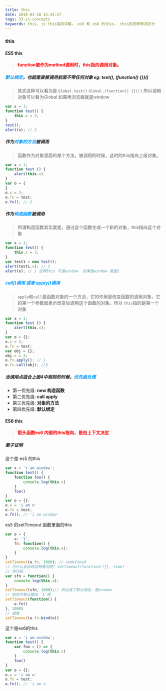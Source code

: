 ```yaml
---
title: this
date: 2018-03-28 15:34:57
tags: 33-js-concepts
keywords: this, js this指向详解， es5 和 es6 的this， this的四种情况区分
---
```

### this
#### ES5 this
> <font color="red">**function被作为method调用时，this指向调用对象。**</font>

##### <font color="#0099ff">默认绑定</font>，也就是直接调用前面不带任何对象 eg: test(), (function() {})()
> 其实这种可以看为是 `Global.test()` `Global.(function() {})()` 所以调用对象可以看为Global 如果再浏览器就是window

```javascript
var x = 1;
function test() {
    this.x = 2;
}
test();
alert(x); // 2
```

##### 作为<font color="#0099ff">对象的方法</font>被调用
> 函数作为对象里面的某个方法，被调用的时候，这时的this指向上级对象。

```javascript
var x = 1;
function test () {
    alert(this.x)
}
var o = {
}
o.x = 2;
o.fn = test;
o.fn(); // 2
```
##### 作为<font color="#0099ff">构造函数</font>被调用
> 所谓构造函数其实就是，通过这个函数生成一个新的对象，this指向这个对象

```javascript
var x = 1;
function test() {
    this.x = 2;
}
var test1 = new test();
alert(test1.x); // 2
alert(x); // 1 证明this 不是window  如果是window 就是2
```
##### <font color="#0099ff">call()调用 或者 apply()调用</font>
> `apply`和`call`是函数对象的一个方法，它的作用是改变函数的调用对象，它的第一个参数就表示改变后调用这个函数的对象。所以 `this`指的是第一个对象

```javascript
var x = 1;
function test () {
    alert(this.x);
}
var o = {};
o.x = 2;
o.fn = test;
var obj = {};
obj.x = 3;
o.fn.apply(); // 1
o.fn.call(obj); //3
```

##### 当调用点适合上面4中规则的时候，<font color="#0099ff">优先级处理</font>
* 第一优先级: **new 构造函数**
* 第二优先级: **call apply**
* 第三优先级: **对象的方法**
* 第四优先级: **默认绑定**

#### ES6 this
> <font color="red">**箭头函数es6 内部的this指向，是由上下文决定**</font>

##### 栗子证明
这个是 es5 的this
```javascript
var x = 'i am window';
function test() {
    function foo() {
        console.log(this.x)
    }
    foo()
}
var o = {};
o.x = 'i am o'
o.fn = test;
o.fn(); // 'i am window'
```
es5 的setTimeout 函数里面的this
```javascript
var o = {
    a: '1',
    fn: function() {
        console.log(this.a);
    }
}
setTimeout(o.fn, 1000); // undefined
// 为什么会出现这种情况呢? setTimeout(function(){}, time)
// 伪代码
var sfn = function() {
    console.log(this.a);
}
setTimeout(sfn, 1000);// 所以成了默认绑定，是window
// 如何才能让输出 ‘1’呢
setTimeout(function() {
    o.fn()
}, 1000)
// 或者
setTimeout(o.fn.bind(o))
```
这个是es6的this
```javascript
var x = 'i am window';
function test() {
    var foo = () => {
        console.log(this.x)
    }
    foo()
}
var o = {};
o.x = 'i am o'
o.fn = test;
o.fn(); // 'i am o'
```

